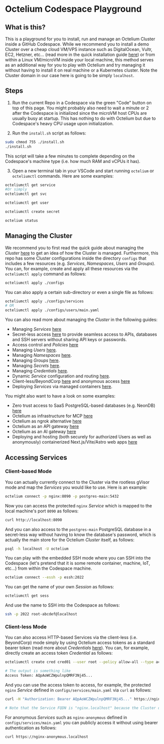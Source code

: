 # Octelium Codespace Playground

## What is this?

This is a playground for you to install, run and manage an Octelium Cluster inside a GitHub Codespace. While we recommend you to install a demo Cluster over a cheap cloud VM/VPS instance such as DigitalOcean, Vultr, EC2, Hetzner, etc... (read more in the quick installation guide [here](https://octelium.com/docs/octelium/latest/overview/quick-install)) or from within a Linux VM/microVM inside your local machine, this method serves as an additional way for you to play with Octelium and try managing it without having to install it on real machine or a Kubernetes cluster. Note the Cluster domain in our case here is going to be simply `localhost`.

## Steps

1. Run the current Repo in a Codespace via the green "Code" button on top of this page. You might probably also need to wait a minute or 2 after the Codespace is initialized since the microVM host CPUs are usually busy at startup. This has nothing to do with Octelium but due to Codespace's heavy CPU usage upon initialization.

2. Run the `install.sh` script as follows:

```bash
sudo chmod 755 ./install.sh
./install.sh
```

This script will take a few minutes to complete depending on the Codespace's machine type (i.e. how much RAM and vCPUs it has).

3. Open a new terminal tab in your VSCode and start running `octelium` or `octeliumctl` commands. Here are some examples:

```bash
octeliumctl get service
#Or simply
octeliumctl get svc

octeliumctl get user

octeliumctl create secret

octelium status
```

## Managing the Cluster

We recommend you to first read the quick guide about managing the _Cluster_ [here](https://octelium.com/docs/octelium/latest/overview/management) to get an idea of how the Cluster is managed. Furthermore, this repo has some Cluster configurations inside the directory `configs` that includes a few resources (e.g. _Services_, _Namespaces_, _Users_ and _Groups_). You can, for example, create and apply all these resources via the `octeliumctl apply` command as follows:

```bash
octeliumctl apply ./configs
```

You can also apply a certain sub-directory or even a single file as follows:

```bash
octeliumctl apply ./configs/services
# OR
octeliumctl apply ./configs/users/main.yaml
```

You can also read more about managing the _Cluster_ in the following guides:

- Managing _Services_ [here](https://octelium.com/docs/octelium/latest/management/core/service/overview)
- Secret-less access [here](https://octelium.com/docs/octelium/latest/management/core/service/secretless) to provide seamless access to APIs, databases and SSH servers without sharing API keys or passwords.
- Access control and _Policies_ [here](https://octelium.com/docs/octelium/latest/management/core/policy)
- Managing _Users_ [here](https://octelium.com/docs/octelium/latest/management/core/user).
- Managing _Namespaces_ [here](https://octelium.com/docs/octelium/latest/management/core/namespace).
- Managing _Groups_ [here](https://octelium.com/docs/octelium/latest/management/core/group).
- Managing _Secrets_ [here](https://octelium.com/docs/octelium/latest/management/core/secret).
- Managing _Credentials_ [here](https://octelium.com/docs/octelium/latest/management/core/credential).
- Dynamic _Service_ configuration and routing [here](https://octelium.com/docs/octelium/latest/management/core/service/dynamic-config).
- Client-less/BeyondCorp [here](https://octelium.com/docs/octelium/latest/management/core/service/clientless) and anonymous access [here](https://octelium.com/docs/octelium/latest/management/core/service/anonymous-access)
- Deploying _Services_ via managed containers [here](https://octelium.com/docs/octelium/latest/management/core/service/managed-containers).

You might also want to have a look on some examples:

- Zero trust access to SaaS PostgreSQL-based databases (e.g. NeonDB) [here](https://octelium.com/docs/octelium/latest/management/guide/service/databases/neon)
- Octelium as infrastructure for MCP [here](https://octelium.com/docs/octelium/latest/management/guide/service/ai/self-hosted-mcp)
- Octelium as ngrok alternative [here](https://octelium.com/docs/octelium/latest/management/guide/service/http/open-source-self-hosted-ngrok-alternative)
- Octelium as an API gateway [here](https://octelium.com/docs/octelium/latest/management/guide/service/http/api-gateway)
- Octelium as an AI gateway [here](https://octelium.com/docs/octelium/latest/management/guide/service/ai/ai-gateway)
- Deploying and hosting (both securely for authorized Users as well as anonymously) containerized Next.js/Vite/Astro web apps [here](https://octelium.com/docs/octelium/latest/management/guide/service/http/nextjs-vite)

## Accessing Services

### Client-based Mode

You can actually currently connect to the Cluster via the rootless gVisor mode and map the _Services_ you would like to use. Here is an example:

```bash
octelium connect -p nginx:8090 -p postgres-main:5432
```

Now you can access the protected `nginx` _Service_ which is mapped to the local machine's port `8090` as follows:

```bash
curl http://localhost:8090
```

And you can also access to the `postgres-main` PostgreSQL database in a secret-less way without having to know the database's password, which is actually the main store for the Octelium _Cluster_ itself, as follows:

```bash
psql -h localhost -U octelium
```

You can play with the embedded SSH mode where you can SSH into the Codespace (let's pretend that it is some remote container, machine, IoT, etc...) from within the Codespace machine.

```bash
octelium connect --essh -p essh:2022
```

You can get the name of your own _Session_ as follows:

```bash
octeliumctl get sess
```

And use the name to SSH into the Codespace as follows:

```bash
ssh -p 2022 root-abcdef@localhost
```

### Client-less Mode

You can also access HTTP-based Services via the client-less (i.e. BeyondCorp) mode simply by using Octelium access tokens as a standard bearer token (read more about _Credentials_ [here](https://octelium.com/docs/octelium/latest/management/core/credential)). You can, for example, directly create an access token _Credential_ as follows:

```bash
octeliumctl create cred cred01 --user root --policy allow-all --type access-token

# The output is something like
Access Token: AQpAoWCZWpulnpQMRF3Nj45...
```

And you can use the access token to access, for example, the protected `nginx` _Service_ defined in `configs/services/main.yaml` via `curl` as follows:

```bash
curl -H "Authorization: Bearer AQpAoWCZWpulnpQMRF3Nj45..." https://nginx.localhost

# Note that the Service FQDN is "nginx.localhost" because the Cluster domain is "localhost"
```

For anonymous _Services_ such as `nginx-anonymous` defined in `configs/services/main.yaml` you can publicly access it without using bearer authentication as follows:

```bash
curl https://nginx-anonymous.localhost
```
